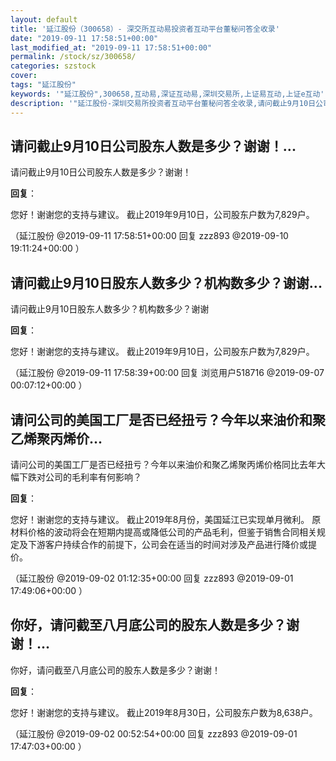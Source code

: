 ```yaml
---
layout: default
title: '延江股份（300658）- 深交所互动易投资者互动平台董秘问答全收录'
date: "2019-09-11 17:58:51+00:00"
last_modified_at: "2019-09-11 17:58:51+00:00"
permalink: /stock/sz/300658/
categories: szstock
cover: 
tags: "延江股份"
keywords: '"延江股份",300658,互动易,深证互动易,深圳交易所,上证易互动,上证e互动'
description: '"延江股份-深圳交易所投资者互动平台董秘问答全收录,请问截止9月10日公司股东人数是多少？谢谢！"'
---
```


## 请问截止9月10日公司股东人数是多少？谢谢！...

请问截止9月10日公司股东人数是多少？谢谢！

**回复**：

您好！谢谢您的支持与建议。
截止2019年9月10日，公司股东户数为7,829户。 

（延江股份  @2019-09-11 17:58:51+00:00 回复 zzz893  @2019-09-10 19:11:24+00:00 ）

## 请问截止9月10日股东人数多少？机构数多少？谢谢...

请问截止9月10日股东人数多少？机构数多少？谢谢

**回复**：

您好！谢谢您的支持与建议。
截止2019年9月10日，公司股东户数为7,829户。 

（延江股份  @2019-09-11 17:58:39+00:00 回复 浏览用户518716  @2019-09-07 00:07:12+00:00 ）

## 请问公司的美国工厂是否已经扭亏？今年以来油价和聚乙烯聚丙烯价...

请问公司的美国工厂是否已经扭亏？今年以来油价和聚乙烯聚丙烯价格同比去年大幅下跌对公司的毛利率有何影响？

**回复**：

您好！谢谢您的支持与建议。 
截止2019年8月份，美国延江已实现单月微利。
原材料价格的波动将会在短期内提高或降低公司的产品毛利，但鉴于销售合同相关规定及下游客户持续合作的前提下，公司会在适当的时间对涉及产品进行降价或提价。 

（延江股份  @2019-09-02 01:12:35+00:00 回复 zzz893  @2019-09-01 17:49:06+00:00 ）

## 你好，请问截至八月底公司的股东人数是多少？谢谢！...

你好，请问截至八月底公司的股东人数是多少？谢谢！

**回复**：

您好！谢谢您的支持与建议。
截止2019年8月30日，公司股东户数为8,638户。 

（延江股份  @2019-09-02 00:52:54+00:00 回复 zzz893  @2019-09-01 17:47:03+00:00 ）

